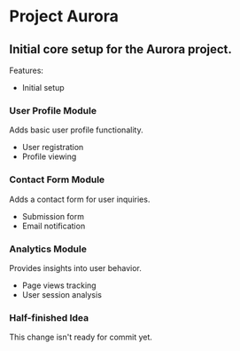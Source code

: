 # Project Aurora
Initial core setup for the Aurora project.
---
Features:
- Initial setup

### User Profile Module
Adds basic user profile functionality.
- User registration
- Profile viewing

### Contact Form Module
Adds a contact form for user inquiries.
- Submission form
- Email notification

### Analytics Module
Provides insights into user behavior.
- Page views tracking
- User session analysis

### Half-finished Idea
This change isn't ready for commit yet.
